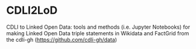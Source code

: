 # CDLI2LoD

CDLI to Linked Open Data: tools and methods (i.e. Jupyter Notebooks) for making Linked Open Data triple statements in Wikidata and FactGrid from the cdli-gh (https://github.com/cdli-gh/data)

